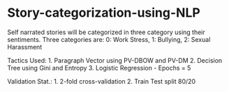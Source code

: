 # Story-categorization-using-NLP
Self narrated stories will be categorized in three category using their sentiments. Three categories are: 0: Work Stress, 1: Bullying, 2: Sexual Harassment

Tactics Used:
	1. Paragraph Vector using PV-DBOW and PV-DM
	2. Decision Tree using Gini and Entropy
	3. Logistic Regression - Epochs = 5

Validation Stat.:
	1. 2-fold cross-validation
	2. Train Test split 80/20
